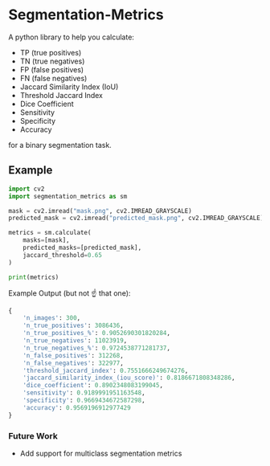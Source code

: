 # Segmentation-Metrics

A python library to help you calculate:

- TP (true positives)
- TN (true negatives)
- FP (false positives)
- FN (false negatives)
- Jaccard Similarity Index (IoU)
- Threshold Jaccard Index
- Dice Coefficient
- Sensitivity
- Specificity
- Accuracy

for a binary segmentation task.

## Example

```python
import cv2
import segmentation_metrics as sm

mask = cv2.imread("mask.png", cv2.IMREAD_GRAYSCALE)
predicted_mask = cv2.imread("predicted_mask.png", cv2.IMREAD_GRAYSCALE)

metrics = sm.calculate(
    masks=[mask],
    predicted_masks=[predicted_mask],
    jaccard_threshold=0.65
)

print(metrics)
```

Example Output (but not ☝ that one)️:
```python
{
    'n_images': 300,
    'n_true_positives': 3086436,
    'n_true_positives_%': 0.9052690301820284,
    'n_true_negatives': 11023919,
    'n_true_negatives_%': 0.9724538771281737,
    'n_false_positives': 312268,
    'n_false_negatives': 322977,
    'threshold_jaccard_index': 0.7551666249674276,
    'jaccard_similarity_index_(iou_score)': 0.8186671808348286,
    'dice_coefficient': 0.8902348083199045,
    'sensitivity': 0.9189991951163548,
    'specificity': 0.9669434672587298,
    'accuracy': 0.9569196912977429
}
```

### Future Work
- Add support for multiclass segmentation metrics